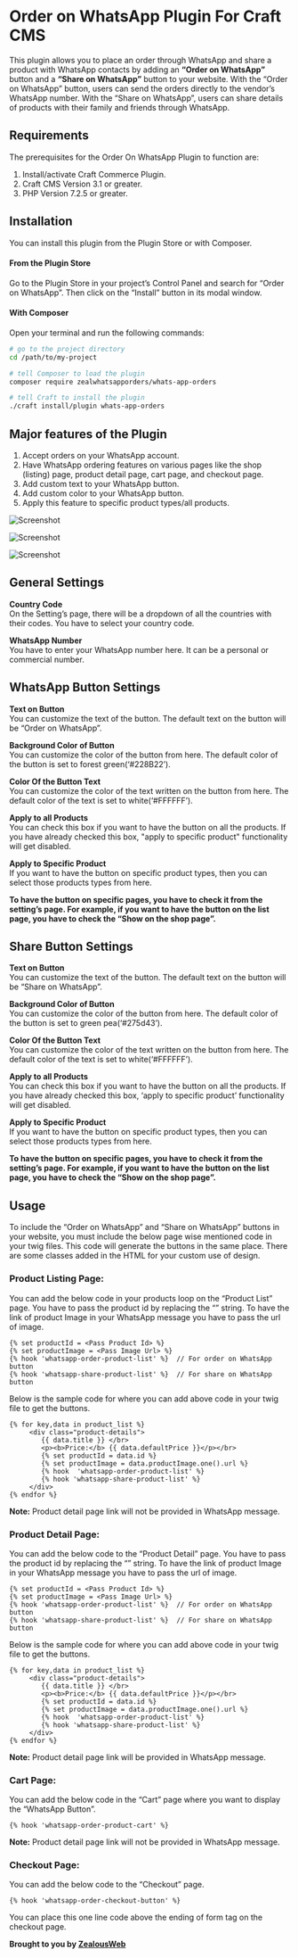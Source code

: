 # Order on WhatsApp Plugin For Craft CMS 

This plugin allows you to place an order through WhatsApp and share a product with WhatsApp contacts by adding an **“Order on WhatsApp”** button and a **“Share on WhatsApp”** button to your website.
With the “Order on WhatsApp” button, users can send the orders directly to the vendor’s WhatsApp number. 
With the “Share on WhatsApp”, users can share details of products with their family and friends through WhatsApp.


## Requirements

The prerequisites for the Order On WhatsApp Plugin to function are: 

1. Install/activate Craft Commerce Plugin.
2. Craft CMS  Version 3.1 or greater.
3. PHP Version 7.2.5 or greater.

## Installation

You can install this plugin from the Plugin Store or with Composer.

#### From the Plugin Store

Go to the Plugin Store in your project’s Control Panel and search for “Order on WhatsApp”. Then click on the “Install” button in its modal window.

#### With Composer

Open your terminal and run the following commands:

```bash
# go to the project directory
cd /path/to/my-project

# tell Composer to load the plugin
composer require zealwhatsapporders/whats-app-orders

# tell Craft to install the plugin
./craft install/plugin whats-app-orders
```
## Major features of the Plugin

1. Accept orders on your WhatsApp account.
2. Have WhatsApp ordering features on various pages like the shop (listing) page, product detail page, cart page, and checkout page. 
3. Add custom text to your WhatsApp button.
4. Add custom color to your WhatsApp button.
5. Apply this feature to specific product types/all products.


![Screenshot](screenshots/screenshot-1.png)


![Screenshot](screenshots/screenshot-2.png)


![Screenshot](screenshots/screenshot-3.png)

## General Settings

 **Country Code**   
On the Setting’s page, there will be a dropdown of all the countries with their codes. You have to select your country code.

**WhatsApp Number**    
You have to enter your WhatsApp number here. It can be a personal or commercial number.

## WhatsApp Button Settings

**Text on Button**  
You can customize the text of the button. The default text on the button will be “Order on WhatsApp”.

**Background Color of Button**  
You can customize the color of the button from here. The default color of the button is set to forest green(‘#228B22’).

**Color Of the Button Text**  
You can customize the color of the text written on the button from here. The default color of the text is set to white(‘#FFFFFF’).

**Apply to all Products**  
You can check this box if you want to have the button on all the products. If you have already checked this box, "apply to specific product" functionality will get disabled.

**Apply to Specific Product**  
If you want to have the button on specific product types, then you can select those products types from here.

**To have the button on specific pages, you have to check it from the setting’s page. For example, if you want to have the button on the list page, you have to check the “Show on the shop page”.**

## Share Button Settings

**Text on Button**  
You can customize the text of the button. The default text on the button will be “Share on WhatsApp”.

**Background Color of Button**  
You can customize the color of the button from here. The default color of the button is set to green pea(‘#275d43’).

**Color Of the Button Text**  
You can customize the color of the text written on the button from here. The default color of the text is set to  white(‘#FFFFFF’).

**Apply to all Products**  
You can check this box if you want to have the button on all the products. If you have already checked this box, ‘apply to specific product’ functionality will get disabled.

**Apply to Specific Product**  
If you want to have the button on specific product types, then you can select those products types from here.

**To have the button on specific pages, you have to check it from the setting’s page. For example, if you want to have the button on the list page, you have to check the “Show on the shop page”.**

## Usage

To include the “Order on WhatsApp” and “Share on WhatsApp” buttons in your website, you must include the below page wise mentioned code in your twig files. This code will generate the buttons in the same place. There are some classes added in the HTML for your custom use of design.

### Product Listing Page:
You can add the below code in your products loop on the “Product List” page. 
You have to pass the product id by replacing the “<Pass Product Id>” string. 
To have the link of product Image in your WhatsApp message you have to pass the url of image.

```twig
{% set productId = <Pass Product Id> %}
{% set productImage = <Pass Image Url> %}
{% hook 'whatsapp-order-product-list' %}  // For order on WhatsApp button
{% hook 'whatsapp-share-product-list' %}  // For share on WhatsApp button
```
Below is the sample code for where you can add  above code in your twig file to get the buttons.
```twig
{% for key,data in product_list %}
     <div class="product-details">
        {{ data.title }} </br>
        <p><b>Price:</b> {{ data.defaultPrice }}</p></br>
        {% set productId = data.id %}
        {% set productImage = data.productImage.one().url %}
        {% hook  'whatsapp-order-product-list' %}
        {% hook 'whatsapp-share-product-list' %}
     </div>
{% endfor %}
```
**Note:** Product detail page link will not be provided in WhatsApp message.
### Product Detail Page:
You can add the below code to the “Product Detail” page.
You have to pass the product id by replacing the “<Pass Product Id>” string.
To have the link of product Image in your WhatsApp message you have to pass the url of image.
```twig
{% set productId = <Pass Product Id> %}
{% set productImage = <Pass Image Url> %}
{% hook 'whatsapp-order-product-list' %}  // For order on WhatsApp button
{% hook 'whatsapp-share-product-list' %}  // For share on WhatsApp button
```
Below is the sample code for where you can add  above code in your twig file to get the buttons.
```twig
{% for key,data in product_list %}
     <div class="product-details">
        {{ data.title }} </br>
        <p><b>Price:</b> {{ data.defaultPrice }}</p></br>
        {% set productId = data.id %}
        {% set productImage = data.productImage.one().url %}
        {% hook  'whatsapp-order-product-list' %}
        {% hook 'whatsapp-share-product-list' %}
     </div>
{% endfor %}
```
**Note:** Product detail page link will  be provided in WhatsApp message.
### Cart Page:
You can add the below code in the “Cart” page where you want to display the “WhatsApp Button”.
```twig
{% hook 'whatsapp-order-product-cart' %}
```
**Note:** Product detail page link will not be provided in WhatsApp message.
### Checkout Page:
You can add the below code to the “Checkout” page. 
```twig
{% hook 'whatsapp-order-checkout-button' %}
```
You can place this one line code above the ending of form tag on the checkout page.




__Brought to you by [ZealousWeb](https://www.zealousweb.com)__